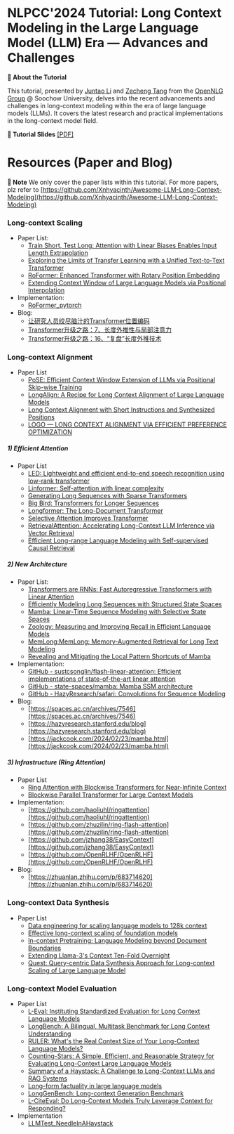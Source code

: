 # NLPCC'2024 Tutorial: Long Context Modeling in the Large Language Model (LLM) Era — Advances and Challenges

**📘 About the Tutorial**

This tutorial, presented by [Juntao Li](https://lijuntaopku.github.io/) and [Zecheng Tang](https://zetangforward.github.io/) from the [OpenNLG Group](https://opennlg.cn/) @ Soochow University, delves into the recent advancements and challenges in long-context modeling within the era of large language models (LLMs). It covers the latest research and practical implementations in the long-context model field.

**📑 Tutorial Slides** [[PDF]](./NLPCC2024-Long_context_model.pdf)


# Resources (Paper and Blog)
**📌 Note** We only cover the paper lists within this tutorial. For more papers, plz refer to [https://github.com/Xnhyacinth/Awesome-LLM-Long-Context-Modeling](https://github.com/Xnhyacinth/Awesome-LLM-Long-Context-Modeling)

### Long-context Scaling
- Paper List:
    - [Train Short, Test Long: Attention with Linear Biases Enables Input Length Extrapolation](https://arxiv.org/abs/2108.12409)
    - [Exploring the Limits of Transfer Learning with a Unified Text-to-Text Transformer](https://papers.cool/arxiv/1910.10683)
    - [RoFormer: Enhanced Transformer with Rotary Position Embedding](https://arxiv.org/pdf/2104.09864)
    - [Extending Context Window of Large Language Models via Positional Interpolation](https://arxiv.org/abs/2306.15595)
- Implementation:
    - [RoFormer_pytorch](https://github.com/JunnYu/RoFormer_pytorch)
- Blog:
    - [让研究人员绞尽脑汁的Transformer位置编码](https://spaces.ac.cn/archives/8130/comment-page-1#T5%E5%BC%8F)
    - [Transformer升级之路：7、长度外推性与局部注意力](https://kexue.fm/archives/9431)
    - [Transformer升级之路：16、“复盘”长度外推技术](https://kexue.fm/archives/9948)


### Long-context Alignment
- Paper List
    - [PoSE: Efficient Context Window Extension of LLMs via Positional Skip-wise Training](https://arxiv.org/abs/2309.10400)
    - [LongAlign: A Recipe for Long Context Alignment of Large Language Models](https://arxiv.org/abs/2401.18058)
    - [Long Context Alignment with Short Instructions and Synthesized Positions](https://arxiv.org/abs/2405.03939)
    - [LOGO — LONG CONTEXT ALIGNMENT VIA EFFICIENT PREFERENCE OPTIMIZATION](https://arxiv.org/pdf/2410.18533v1)
    

##### 1) Efficient Attention
- Paper List
    - [LED: Lightweight and efficient end-to-end speech recognition using low-rank transformer](https://arxiv.org/abs/1910.13923)
    - [Linformer: Self-attention with linear complexity](https://arxiv.org/abs/2006.04768)
    - [Generating Long Sequences with Sparse Transformers](https://arxiv.org/abs/1904.10509)
    - [Big Bird: Transformers for Longer Sequences](https://arxiv.org/abs/2007.14062)
    - [Longformer: The Long-Document Transformer](https://arxiv.org/abs/2004.05150)
    - [Selective Attention Improves Transformer](https://arxiv.org/abs/2410.02703)
    - [RetrievalAttention: Accelerating Long-Context LLM Inference via Vector Retrieval](https://arxiv.org/abs/2409.10516)
    - [Efficient Long-range Language Modeling with Self-supervised Causal Retrieval](https://arxiv.org/abs/2410.01651)
    

##### 2) New Architecture

- Paper List:
  - [Transformers are RNNs: Fast Autoregressive Transformers with Linear Attention](https://arxiv.org/abs/2006.16236)
  - [Efficiently Modeling Long Sequences with Structured State Spaces](https://arxiv.org/abs/2111.00396)
  - [Mamba: Linear-Time Sequence Modeling with Selective State Spaces](https://arxiv.org/abs/2312.00752)
  - [Zoology: Measuring and Improving Recall in Efficient Language Models](https://arxiv.org/abs/2312.04927)
  - [MemLong:MemLong: Memory-Augmented Retrieval for Long Text Modeling](https://arxiv.org/abs/2408.16967)
  - [Revealing and Mitigating the Local Pattern Shortcuts of Mamba](arxiv.org/abs/2410.15678)
- Implementation:
  - [GitHub - sustcsonglin/flash-linear-attention: Efficient implementations of state-of-the-art linear attention](https://github.com/sustcsonglin/flash-linear-attention)
  - [GitHub - state-spaces/mamba: Mamba SSM architecture](https://github.com/state-spaces/mamba)
  - [GitHub - HazyResearch/safari: Convolutions for Sequence Modeling](https://github.com/HazyResearch/safari)
- Blog:
  - [https://spaces.ac.cn/archives/7546](https://spaces.ac.cn/archives/7546)
  - [https://hazyresearch.stanford.edu/blog](https://hazyresearch.stanford.edu/blog)
  - [https://jackcook.com/2024/02/23/mamba.html](https://jackcook.com/2024/02/23/mamba.html)


##### 3) Infrastructure (Ring Attention)
- Paper List
    - [Ring Attention with Blockwise Transformers for Near-Infinite Context](https://arxiv.org/pdf/2310.01889)
    - [Blockwise Parallel Transformer for Large Context Models](https://arxiv.org/pdf/2305.19370)
- Implementation:
    - [https://github.com/haoliuhl/ringattention](https://github.com/haoliuhl/ringattention)
    - [https://github.com/zhuzilin/ring-flash-attention](https://github.com/zhuzilin/ring-flash-attention)
    - [https://github.com/jzhang38/EasyContext](https://github.com/jzhang38/EasyContext)
    - [https://github.com/OpenRLHF/OpenRLHF](https://github.com/OpenRLHF/OpenRLHF)
- Blog:
    - [https://zhuanlan.zhihu.com/p/683714620](https://zhuanlan.zhihu.com/p/683714620)

### Long-context Data Synthesis
- Paper List
    - [Data engineering for scaling language models to 128k context](https://arxiv.org/abs/2402.10171)
    - [Effective long-context scaling of foundation models](https://aclanthology.org/2024.naacl-long.260/)
    - [In-context Pretraining: Language Modeling beyond Document Boundaries](https://arxiv.org/pdf/2310.10638)
    - [Extending Llama-3's Context Ten-Fold Overnight](https://arxiv.org/abs/2404.19553)
    - [Quest: Query-centric Data Synthesis Approach for Long-context Scaling of Large Language Model](https://arxiv.org/abs/2405.19846)


### Long-context Model Evaluation
- Paper List
    - [L-Eval: Instituting Standardized Evaluation for Long Context Language Models](https://arxiv.org/pdf/2307.11088)
    - [LongBench: A Bilingual, Multitask Benchmark for Long Context Understanding](https://arxiv.org/pdf/2308.14508)
    - [RULER: What's the Real Context Size of Your Long-Context Language Models?](https://arxiv.org/pdf/2404.06654)
    - [Counting-Stars: A Simple, Efficient, and Reasonable Strategy for Evaluating Long-Context Large Language Models](https://arxiv.org/pdf/2403.11802)
    - [Summary of a Haystack: A Challenge to Long-Context LLMs and RAG Systems](https://arxiv.org/pdf/2407.01370)
    - [Long-form factuality in large language models](https://arxiv.org/pdf/2403.18802)
    - [LongGenBench: Long-context Generation Benchmark](https://arxiv.org/pdf/2410.04199)
    - [L-CiteEval: Do Long-Context Models Truly Leverage Context for Responding?](https://arxiv.org/abs/2410.02115)
- Implementation
    - [LLMTest_NeedleInAHaystack](https://github.com/gkamradt/LLMTest_NeedleInAHaystack)




